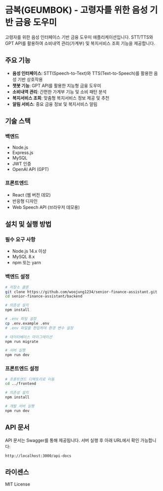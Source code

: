 # 금복(GEUMBOK) - 고령자를 위한 음성 기반 금융 도우미

고령자를 위한 음성 인터페이스 기반 금융 도우미 애플리케이션입니다. STT/TTS와 GPT API를 활용하여 소비내역 관리(가계부) 및 복지서비스 조회 기능을 제공합니다.

## 주요 기능

- **음성 인터페이스**: STT(Speech-to-Text)와 TTS(Text-to-Speech)를 활용한 음성 기반 상호작용
- **챗봇 기능**: GPT API를 활용한 지능형 금융 도우미
- **소비내역 관리**: 간편한 가계부 기능 및 소비 패턴 분석
- **복지서비스 조회**: 맞춤형 복지서비스 정보 제공 및 추천
- **알림 서비스**: 중요 금융 정보 및 복지서비스 알림

## 기술 스택

### 백엔드
- Node.js
- Express.js
- MySQL
- JWT 인증
- OpenAI API (GPT)

### 프론트엔드
- React (웹 버전 데모)
- 반응형 디자인
- Web Speech API (브라우저 데모용)

## 설치 및 실행 방법

### 필수 요구 사항
- Node.js 14.x 이상
- MySQL 8.x
- npm 또는 yarn

### 백엔드 설정
```bash
# 저장소 클론
git clone https://github.com/woojung1234/senior-finance-assistant.git
cd senior-finance-assistant/backend

# 의존성 설치
npm install

# .env 파일 설정
cp .env.example .env
# .env 파일을 편집하여 환경 변수 설정

# 데이터베이스 마이그레이션
npm run migrate

# 서버 실행
npm run dev
```

### 프론트엔드 설정
```bash
# 프론트엔드 디렉토리로 이동
cd ../frontend

# 의존성 설치
npm install

# 개발 서버 실행
npm run dev
```

## API 문서

API 문서는 Swagger를 통해 제공됩니다. 서버 실행 후 아래 URL에서 확인 가능합니다:
```
http://localhost:3000/api-docs
```

## 라이센스

MIT License
